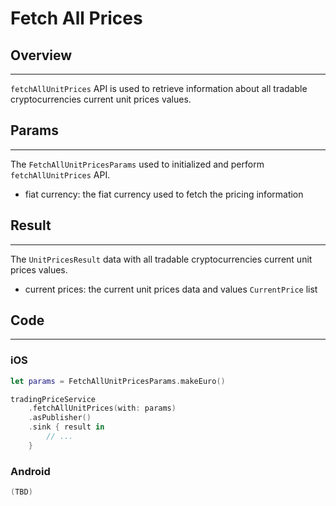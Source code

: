 # Fetch All Prices

## Overview
---
`fetchAllUnitPrices` API is used to retrieve information about all tradable cryptocurrencies current unit prices values.

## Params
---
The `FetchAllUnitPricesParams` used to initialized and perform `fetchAllUnitPrices` API.

- fiat currency: the fiat currency used to fetch the pricing information

## Result
---
The `UnitPricesResult` data with all tradable cryptocurrencies current unit prices values.

- current prices: the current unit prices data and values `CurrentPrice` list

## Code
---
### iOS
```swift
let params = FetchAllUnitPricesParams.makeEuro()

tradingPriceService
    .fetchAllUnitPrices(with: params)
    .asPublisher()
    .sink { result in
        // ...
    }
```

### Android
```kotlin
(TBD)
```